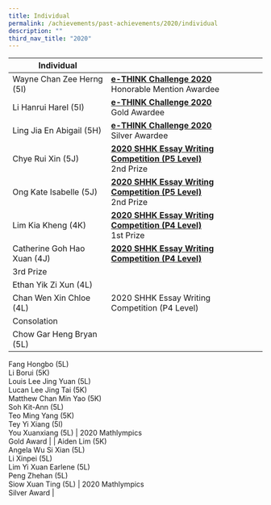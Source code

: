 ```yaml
---
title: Individual
permalink: /achievements/past-achievements/2020/individual
description: ""
third_nav_title: "2020"
---
```

| Individual | |
|---|---|
| Wayne Chan Zee Herng (5I) | <u><strong> e-THINK Challenge 2020 </strong> </u> <br> Honorable Mention Awardee |
| Li Hanrui Harel (5I) | <u> **e-THINK Challenge 2020** </u> <br> Gold Awardee |
| Ling Jia En Abigail (5H) | <u> **e-THINK Challenge 2020** </u> <br> Silver Awardee |
| Chye Rui Xin (5J) | <u> **2020 SHHK Essay Writing Competition (P5 Level)** </u> <br> 2nd Prize |
| Ong Kate Isabelle (5J) | <u> **2020 SHHK Essay Writing Competition (P5 Level)**  </u> <br> 2nd Prize |
| Lim Kia Kheng (4K) | <u> **2020 SHHK Essay Writing Competition (P4 Level)** </u> <br> 1st Prize |
| Catherine Goh Hao Xuan (4J) | <u> **2020 SHHK Essay Writing Competition (P4 Level)** </u>
3rd Prize |
| Ethan Yik Zi Xun (4L)  
Chan Wen Xin Chloe (4L) | 2020 SHHK Essay Writing Competition (P4 Level)  
Consolation |
| Chow Gar Heng Bryan (5L)  
Fang Hongbo (5L)  
Li Borui (5K)  
Louis Lee Jing Yuan (5L)  
Lucan Lee Jing Tai (5K)  
Matthew Chan Min Yao (5K)  
Soh Kit-Ann (5L)  
Teo Ming Yang (5K)  
Tey Yi Xiang (5I)  
You Xuanxiang (5L) | 2020 Mathlympics  
Gold Award |
| Aiden Lim (5K)  
Angela Wu Si Xian (5L)  
Li Xinpei (5L)  
Lim Yi Xuan Earlene (5L)  
Peng Zhehan (5L)  
Siow Xuan Ting (5L) | 2020 Mathlympics  
Silver Award |
